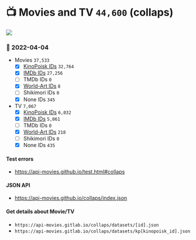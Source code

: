 # :tv: Movies and TV `44,600` (collaps)

<a href="https://API-Movies.github.io"><img src="https://API-Movies.github.io/banner.png?cache"></a>

### :date: 2022-04-04
- Movies `37,533`
  - [x] <a href="https://API-Movies.github.io/collaps/movie_kinopoisk_ids.json">KinoPoisk IDs</a> `32,764`
  - [x] <a href="https://API-Movies.github.io/collaps/movie_imdb_ids.json">IMDb IDs</a> `27,256`
  - [ ] TMDb IDs `0`
  - [x] <a href="https://API-Movies.github.io/collaps/movie_world_art_ids.json">World-Art IDs</a> `8`
  - [ ] Shikimori IDs `0`
  - [x] None IDs `345`
- TV `7,067`
  - [x] <a href="https://API-Movies.github.io/collaps/tv_kinopoisk_ids.json">KinoPoisk IDs</a> `6,032`
  - [x] <a href="https://API-Movies.github.io/collaps/tv_imdb_ids.json">IMDb IDs</a> `5,061`
  - [ ] TMDb IDs `0`
  - [x] <a href="https://API-Movies.github.io/collaps/tv_world_art_ids.json">World-Art IDs</a> `218`
  - [ ] Shikimori IDs `0`
  - [x] None IDs `435`
#### Test errors
- <a href='https://api-movies.github.io/test.html#collaps'>https://api-movies.github.io/test.html#collaps</a>
#### JSON API
- <a href='https://api-movies.github.io/collaps/index.json'>https://api-movies.github.io/collaps/index.json</a>
#### Get details about Movie/TV
- `https://api-movies.gitlab.io/collaps/datasets/[id].json`
- `https://api-movies.gitlab.io/collaps/datasets/kp[kinopoisk_id].json`
